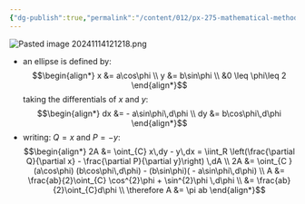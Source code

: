```yaml
---
{"dg-publish":true,"permalink":"/content/012/px-275-mathematical-methods/term-1/d-vector-integration/d3-green-s-theorem/px-275-d3d-area-of-an-ellipse/","noteIcon":"1","created":"2024-11-25T10:50:32.000+00:00","updated":"2024-11-26T10:05:47.954+00:00"}
---
```


![Pasted image 20241114121218.png](/img/user/pics/Pasted%20image%2020241114121218.png)
- an ellipse is defined by: 
$$\begin{align*}
	x &= a\cos\phi \\
	y &= b\sin\phi \\
	&0 \leq \phi\leq 2
\end{align*}$$
taking the differentials of $x$ and $y:$ 
$$\begin{align*}
	dx &= - a\sin\phi\,d\phi \\
	dy &= b\cos\phi\,d\phi
\end{align*}$$
- writing: $Q=x$ and $P=-y:$ 
$$\begin{align*}
	2A &= \oint_{C} x\,dy - y\,dx = \iint_R \left(\frac{\partial Q}{\partial x} - \frac{\partial P}{\partial y}\right) \,dA \\
	2A &= \oint_{C }(a\cos\phi) (b\cos\phi\,d\phi) - (b\sin\phi)( - a\sin\phi\,d\phi) \\ 
	A &= \frac{ab}{2}\oint_{C} \cos^{2}\phi + \sin^{2}\phi \,d\phi \\ 
	&= \frac{ab}{2}\oint_{C}d\phi \\
	\therefore A &= \pi ab
\end{align*}$$
